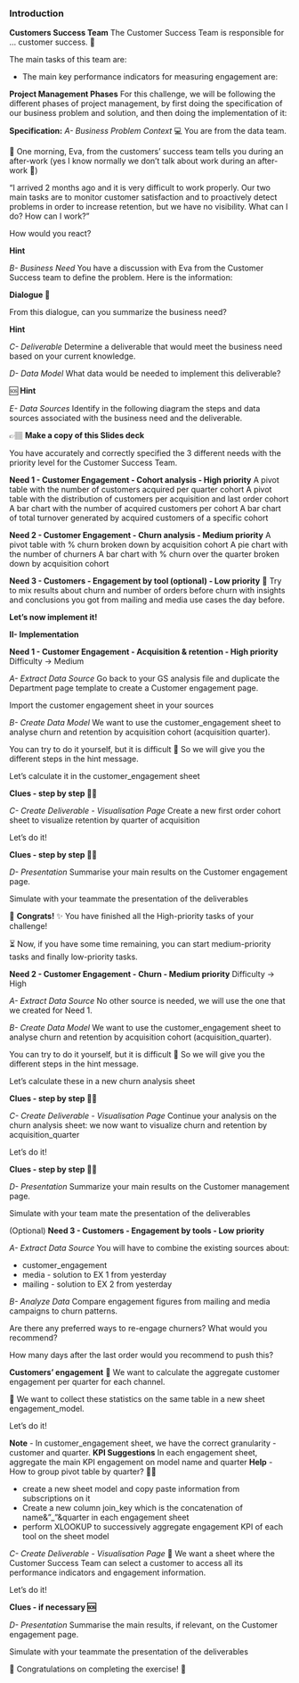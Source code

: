 ### Introduction
**Customers Success Team**
The Customer Success Team is responsible for … customer success. 🧠

The main tasks of this team are:

- The main key performance indicators for measuring engagement are:

**Project Management Phases**
For this challenge, we will be following the different phases of project management, by first doing the specification of our business problem and solution, and then doing the implementation of it:

**Specification:**
_A- Business Problem_
_Context_
💻 You are from the data team.

💬 One morning, Eva, from the customers’ success team tells you during an after-work (yes I know normally we don’t talk about work during an after-work 🍹)

“I arrived 2 months ago and it is very difficult to work properly. Our two main tasks are to monitor customer satisfaction and to proactively detect problems in order to increase retention, but we have no visibility. What can I do? How can I work?”

How would you react?

**Hint**

_B- Business Need_
You have a discussion with Eva from the Customer Success team to define the problem. Here is the information:

**Dialogue 💬**

From this dialogue, can you summarize the business need?

**Hint**

_C- Deliverable_
Determine a deliverable that would meet the business need based on your current knowledge.

_D- Data Model_
What data would be needed to implement this deliverable?

🆘 **Hint**

_E- Data Sources_
Identify in the following diagram the steps and data sources associated with the business need and the deliverable.

👉🏽 **Make a copy of this Slides deck**

You have accurately and correctly specified the 3 different needs with the priority level for the Customer Success Team.

**Need 1 - Customer Engagement - Cohort analysis - High priority**
A pivot table with the number of customers acquired per quarter cohort
A pivot table with the distribution of customers per acquisition and last order cohort
A bar chart with the number of acquired customers per cohort
A bar chart of total turnover generated by acquired customers of a specific cohort

**Need 2 - Customer Engagement - Churn analysis - Medium priority**
A pivot table with % churn broken down by acquisition cohort
A pie chart with the number of churners
A bar chart with % churn over the quarter broken down by acquisition cohort

**Need 3 - Customers - Engagement by tool (optional) - Low priority**
🎯 Try to mix results about churn and number of orders before churn with insights and conclusions you got from mailing and media use cases the day before.

**Let’s now implement it!**

**II- Implementation**

**Need 1 - Customer Engagement - Acquisition & retention - High priority**
Difficulty → Medium

_A- Extract Data Source_
Go back to your GS analysis file and duplicate the Department page template to create a Customer engagement page.

Import the customer engagement sheet in your sources

_B- Create Data Model_
We want to use the customer_engagement sheet to analyse churn and retention by acquisition cohort (acquisition quarter).

You can try to do it yourself, but it is difficult 🚨 So we will give you the different steps in the hint message.

Let’s calculate it in the customer_engagement sheet

**Clues - step by step 💁🏽**

_C- Create Deliverable - Visualisation Page_
Create a new first order cohort sheet to visualize retention by quarter of acquisition

Let’s do it!

**Clues - step by step 💁🏽**

_D- Presentation_
Summarise your main results on the Customer engagement page.

Simulate with your teammate the presentation of the deliverables

🥳 **Congrats!** ✨ You have finished all the High-priority tasks of your challenge!

⏳ Now, if you have some time remaining, you can start medium-priority tasks and finally low-priority tasks.

**Need 2 - Customer Engagement - Churn - Medium priority**
Difficulty → High

_A- Extract Data Source_
No other source is needed, we will use the one that we created for Need 1.

_B- Create Data Model_
We want to use the customer_engagement sheet to analyse churn and retention by acquisition cohort (acquisition_quarter).

You can try to do it yourself, but it is difficult 🚨 So we will give you the different steps in the hint message.

Let’s calculate these in a new churn analysis sheet

**Clues - step by step 💁🏽**

_C- Create Deliverable - Visualisation Page_
Continue your analysis on the churn analysis sheet: we now want to visualize churn and retention by acquisition_quarter

Let’s do it!

**Clues - step by step 💁🏽**

_D- Presentation_
Summarize your main results on the Customer management page.

Simulate with your team mate the presentation of the deliverables

(Optional) **Need 3 - Customers - Engagement by tools - Low priority**

_A- Extract Data Source_
You will have to combine the existing sources about:

- customer_engagement
- media - solution to EX 1 from yesterday
- mailing - solution to EX 2 from yesterday

_B- Analyze Data_
Compare engagement figures from mailing and media campaigns to churn patterns.

Are there any preferred ways to re-engage churners? What would you recommend?

How many days after the last order would you recommend to push this?

**Customers’ engagement**
🎯 We want to calculate the aggregate customer engagement per quarter for each channel.

🎯 We want to collect these statistics on the same table in a new sheet engagement_model.

Let’s do it!

**Note** - In customer_engagement sheet, we have the correct granularity - customer and quarter.
**KPI Suggestions**
In each engagement sheet, aggregate the main KPI engagement on model name and quarter
**Help** - How to group pivot table by quarter? 💁🏽
- create a new sheet model and copy paste information from subscriptions on it
- Create a new column join_key which is the concatenation of name&”_”&quarter in each engagement sheet
- perform XLOOKUP to successively aggregate engagement KPI of each tool on the sheet model

_C- Create Deliverable - Visualisation Page_
🎯 We want a sheet where the Customer Success Team can select a customer to access all its performance indicators and engagement information.

Let’s do it!

**Clues - if necessary 🆘**

_D- Presentation_
Summarise the main results, if relevant, on the Customer engagement page.

Simulate with your teammate the presentation of the deliverables

💫 Congratulations on completing the exercise! 💫
